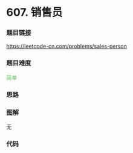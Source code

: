 # 607. 销售员

### 题目链接

https://leetcode-cn.com/problems/sales-person

### 题目难度

<font color=#5CB85C>简单</font>

### 思路



### 图解

无

### 代码

```python
```